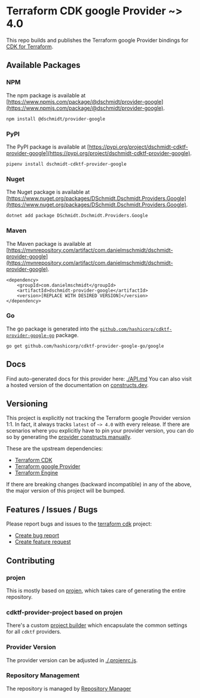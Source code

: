 
# Terraform CDK google Provider ~> 4.0

This repo builds and publishes the Terraform google Provider bindings for [CDK for Terraform](https://cdk.tf).

## Available Packages

### NPM

The npm package is available at [https://www.npmjs.com/package/@dschmidt/provider-google](https://www.npmjs.com/package/@dschmidt/provider-google).

`npm install @dschmidt/provider-google`

### PyPI

The PyPI package is available at [https://pypi.org/project/dschmidt-cdktf-provider-google](https://pypi.org/project/dschmidt-cdktf-provider-google).

`pipenv install dschmidt-cdktf-provider-google`

### Nuget

The Nuget package is available at [https://www.nuget.org/packages/DSchmidt.Dschmidt.Providers.Google](https://www.nuget.org/packages/DSchmidt.Dschmidt.Providers.Google).

`dotnet add package DSchmidt.Dschmidt.Providers.Google`

### Maven

The Maven package is available at [https://mvnrepository.com/artifact/com.danielmschmidt/dschmidt-provider-google](https://mvnrepository.com/artifact/com.danielmschmidt/dschmidt-provider-google).

```
<dependency>
    <groupId>com.danielmschmidt</groupId>
    <artifactId>dschmidt-provider-google</artifactId>
    <version>[REPLACE WITH DESIRED VERSION]</version>
</dependency>
```


### Go

The go package is generated into the [`github.com/hashicorp/cdktf-provider-google-go`](https://github.com/hashicorp/cdktf-provider-google-go) package.

`go get github.com/hashicorp/cdktf-provider-google-go/google`

## Docs

Find auto-generated docs for this provider here: [./API.md](./API.md)
You can also visit a hosted version of the documentation on [constructs.dev](https://constructs.dev/packages/@cdktf/provider-google).

## Versioning

This project is explicitly not tracking the Terraform google Provider version 1:1. In fact, it always tracks `latest` of `~> 4.0` with every release. If there are scenarios where you explicitly have to pin your provider version, you can do so by generating the [provider constructs manually](https://cdk.tf/imports).

These are the upstream dependencies:

- [Terraform CDK](https://cdk.tf)
- [Terraform google Provider](https://github.com/terraform-providers/terraform-provider-google)
- [Terraform Engine](https://terraform.io)

If there are breaking changes (backward incompatible) in any of the above, the major version of this project will be bumped.

## Features / Issues / Bugs

Please report bugs and issues to the [terraform cdk](https://cdk.tf) project:

- [Create bug report](https://cdk.tf/bug)
- [Create feature request](https://cdk.tf/feature)

## Contributing

### projen

This is mostly based on [projen](https://github.com/eladb/projen), which takes care of generating the entire repository.

### cdktf-provider-project based on projen

There's a custom [project builder](https://github.com/hashicorp/cdktf-provider-project) which encapsulate the common settings for all `cdktf` providers.

### Provider Version

The provider version can be adjusted in [./.projenrc.js](./.projenrc.js).

### Repository Management

The repository is managed by [Repository Manager](https://github.com/hashicorp/cdktf-repository-manager/)
